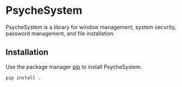 # PsycheSystem

PsycheSystem is a library for window management, system security, password management, and file installation.

## Installation

Use the package manager [pip](https://pip.pypa.io/en/stable/) to install PsycheSystem.

```bash
pip install .

